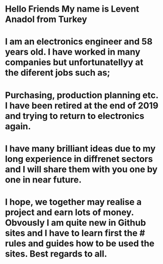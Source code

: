 # Hello Friends My name is Levent Anadol from Turkey
# I am an electronics engineer and 58 years old. I have worked in many companies but unfortunatellyy at the diferent jobs such as;
# Purchasing, production planning etc. I have been retired at the end of 2019 and trying to return to electronics again.
# I have many brilliant ideas due to my long experience in diffrenet sectors and I will share them with you one by one in near future.
# I hope, we together may realise a project and earn lots of money. Obvously I am quite new in Github sites and I have to learn first the # rules and guides how to be used the sites. Best regards to all.
